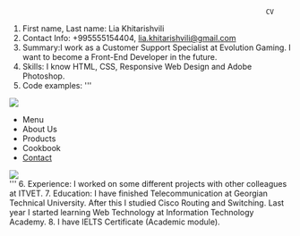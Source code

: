                                                                     CV
1.	First name, Last name: Lia Khitarishvili 
2.	Contact Info: +995555154404, lia.khitarishvili@gmail.com
3.	Summary:I work as a Customer Support Specialist at Evolution Gaming.  I want to become a Front-End Developer in the future. 
4.	Skills: I know HTML, CSS, Responsive Web Design and Adobe Photoshop.
5.	Code examples:
'''
  <div class="winter">
      <div class="logo">
          <a href="index.html"><img src="105836403-asparagus-plant-tied-in-buagriculture-and nature-vector-de.jpg">   </a>
       </div>
       <div class="menu">
           <ul>
               <li> Menu </li>
               <li> About Us </li>
               <li> Products </li>
               <li> Cookbook </li>
               <a href="contact.html"> <li> Contact </li> </a>
           </ul>
       </div>
       <div class="language">
            <img src="download.png">
       </div>
   </div>
'''
6.	Experience: I worked on some different projects with other colleagues at ITVET.
7.	Education: I have finished Telecommunication at Georgian Technical University. After this I studied Cisco Routing and Switching. Last year I started learning Web Technology at Information Technology Academy.
8.	I have IELTS Certificate (Academic module). 


